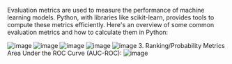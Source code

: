 Evaluation metrics are used to measure the performance of machine learning models. Python, with libraries like scikit-learn, provides tools to compute these metrics efficiently. Here's an overview of some common evaluation metrics and how to calculate them in Python:

![image](https://github.com/user-attachments/assets/84c6c0fb-7f9c-4f8a-9a7b-7af984d5a971)
![image](https://github.com/user-attachments/assets/167ba60d-5bf9-4678-804c-aa48a741d7c1)
![image](https://github.com/user-attachments/assets/47199b48-c9f8-4d74-a62d-18a8f86cb1ff)
![image](https://github.com/user-attachments/assets/d8b772e0-3156-4541-b037-2e96ec9826e6)
![image](https://github.com/user-attachments/assets/fbb31641-d727-464c-ac15-376dbfe4d147)
3. Ranking/Probability Metrics
Area Under the ROC Curve (AUC-ROC):
![image](https://github.com/user-attachments/assets/06f7978f-8dc3-4aa2-8e4b-4914b89c8a7a)
